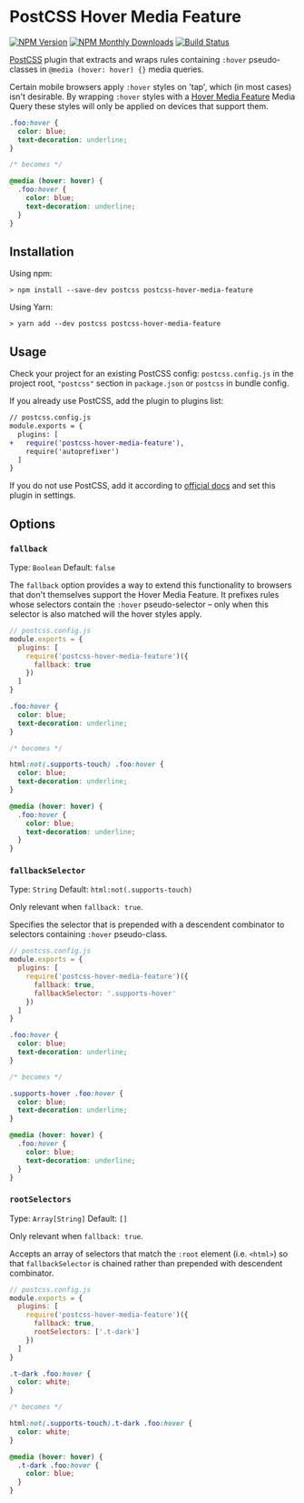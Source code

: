 # PostCSS Hover Media Feature

[![NPM Version][npm-img]][npm-url] [![NPM Monthly Downloads][npm-dl-img]][npm-url] [![Build Status][ci-img]][ci-url]

[PostCSS](https://github.com/postcss/postcss) plugin that extracts and wraps
rules containing `:hover` pseudo-classes in `@media (hover: hover) {}` media
queries.

Certain mobile browsers apply `:hover` styles on 'tap', which (in most cases)
isn't desirable. By wrapping `:hover` styles with a
[Hover Media Feature](https://developer.mozilla.org/en-US/docs/Web/CSS/@media/hover)
Media Query these styles will only be applied on devices that support them.

```css
.foo:hover {
  color: blue;
  text-decoration: underline;
}

/* becomes */

@media (hover: hover) {
  .foo:hover {
    color: blue;
    text-decoration: underline;
  }
}
```

## Installation

Using npm:

```shell
> npm install --save-dev postcss postcss-hover-media-feature
```

Using Yarn:

```shell
> yarn add --dev postcss postcss-hover-media-feature
```

## Usage

Check your project for an existing PostCSS config: `postcss.config.js` in the
project root, `"postcss"` section in `package.json` or `postcss` in bundle
config.

If you already use PostCSS, add the plugin to plugins list:

```diff
// postcss.config.js
module.exports = {
  plugins: [
+   require('postcss-hover-media-feature'),
    require('autoprefixer')
  ]
}
```

If you do not use PostCSS, add it according to
[official docs](https://github.com/postcss/postcss#usage) and set this plugin in
settings.

## Options

### `fallback`

Type: `Boolean` Default: `false`

The `fallback` option provides a way to extend this functionality to browsers
that don't themselves support the Hover Media Feature. It prefixes rules whose
selectors contain the `:hover` pseudo-selector – only when this selector is also
matched will the hover styles apply.

```js
// postcss.config.js
module.exports = {
  plugins: [
    require('postcss-hover-media-feature')({
      fallback: true
    })
  ]
}
```

```css
.foo:hover {
  color: blue;
  text-decoration: underline;
}

/* becomes */

html:not(.supports-touch) .foo:hover {
  color: blue;
  text-decoration: underline;
}

@media (hover: hover) {
  .foo:hover {
    color: blue;
    text-decoration: underline;
  }
}
```

### `fallbackSelector`

Type: `String` Default: `html:not(.supports-touch)`

Only relevant when `fallback: true`.

Specifies the selector that is prepended with a descendent combinator to
selectors containing `:hover` pseudo-class.

```js
// postcss.config.js
module.exports = {
  plugins: [
    require('postcss-hover-media-feature')({
      fallback: true,
      fallbackSelector: '.supports-hover'
    })
  ]
}
```

```css
.foo:hover {
  color: blue;
  text-decoration: underline;
}

/* becomes */

.supports-hover .foo:hover {
  color: blue;
  text-decoration: underline;
}

@media (hover: hover) {
  .foo:hover {
    color: blue;
    text-decoration: underline;
  }
}
```

### `rootSelectors`

Type: `Array[String]` Default: `[]`

Only relevant when `fallback: true`.

Accepts an array of selectors that match the `:root` element (i.e. `<html>`) so
that `fallbackSelector` is chained rather than prepended with descendent
combinator.

```js
// postcss.config.js
module.exports = {
  plugins: [
    require('postcss-hover-media-feature')({
      fallback: true,
      rootSelectors: ['.t-dark']
    })
  ]
}
```

```css
.t-dark .foo:hover {
  color: white;
}

/* becomes */

html:not(.supports-touch).t-dark .foo:hover {
  color: white;
}

@media (hover: hover) {
  .t-dark .foo:hover {
    color: blue;
  }
}
```

[npm-img]: https://img.shields.io/npm/v/postcss-hover-media-feature.svg
[npm-dl-img]: https://img.shields.io/npm/dm/postcss-hover-media-feature
[npm-url]: https://www.npmjs.com/package/postcss-hover-media-feature
[ci-img]: https://img.shields.io/travis/saulhardman/postcss-hover-media-feature.svg
[ci-url]: https://travis-ci.org/saulhardman/postcss-hover-media-feature
